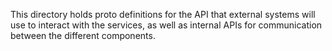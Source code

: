 This directory holds proto definitions for the API that external systems will use to interact with
the services, as well as internal APIs for communication between the different components.
